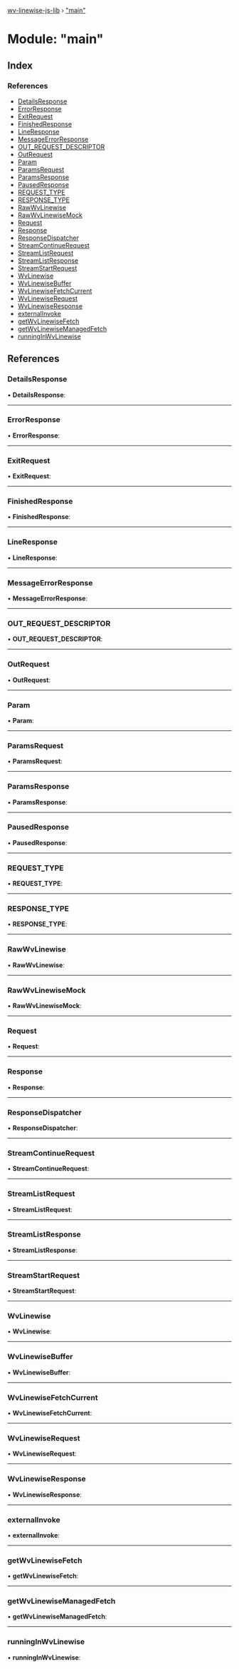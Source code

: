 [wv-linewise-js-lib](../README.md) › ["main"](_main_.md)

# Module: "main"

## Index

### References

* [DetailsResponse](_main_.md#detailsresponse)
* [ErrorResponse](_main_.md#errorresponse)
* [ExitRequest](_main_.md#exitrequest)
* [FinishedResponse](_main_.md#finishedresponse)
* [LineResponse](_main_.md#lineresponse)
* [MessageErrorResponse](_main_.md#messageerrorresponse)
* [OUT_REQUEST_DESCRIPTOR](_main_.md#out_request_descriptor)
* [OutRequest](_main_.md#outrequest)
* [Param](_main_.md#param)
* [ParamsRequest](_main_.md#paramsrequest)
* [ParamsResponse](_main_.md#paramsresponse)
* [PausedResponse](_main_.md#pausedresponse)
* [REQUEST_TYPE](_main_.md#request_type)
* [RESPONSE_TYPE](_main_.md#response_type)
* [RawWvLinewise](_main_.md#rawwvlinewise)
* [RawWvLinewiseMock](_main_.md#rawwvlinewisemock)
* [Request](_main_.md#request)
* [Response](_main_.md#response)
* [ResponseDispatcher](_main_.md#responsedispatcher)
* [StreamContinueRequest](_main_.md#streamcontinuerequest)
* [StreamListRequest](_main_.md#streamlistrequest)
* [StreamListResponse](_main_.md#streamlistresponse)
* [StreamStartRequest](_main_.md#streamstartrequest)
* [WvLinewise](_main_.md#wvlinewise)
* [WvLinewiseBuffer](_main_.md#wvlinewisebuffer)
* [WvLinewiseFetchCurrent](_main_.md#wvlinewisefetchcurrent)
* [WvLinewiseRequest](_main_.md#wvlinewiserequest)
* [WvLinewiseResponse](_main_.md#wvlinewiseresponse)
* [externalInvoke](_main_.md#externalinvoke)
* [getWvLinewiseFetch](_main_.md#getwvlinewisefetch)
* [getWvLinewiseManagedFetch](_main_.md#getwvlinewisemanagedfetch)
* [runningInWvLinewise](_main_.md#runninginwvlinewise)

## References

###  DetailsResponse

• **DetailsResponse**:

___

###  ErrorResponse

• **ErrorResponse**:

___

###  ExitRequest

• **ExitRequest**:

___

###  FinishedResponse

• **FinishedResponse**:

___

###  LineResponse

• **LineResponse**:

___

###  MessageErrorResponse

• **MessageErrorResponse**:

___

###  OUT_REQUEST_DESCRIPTOR

• **OUT_REQUEST_DESCRIPTOR**:

___

###  OutRequest

• **OutRequest**:

___

###  Param

• **Param**:

___

###  ParamsRequest

• **ParamsRequest**:

___

###  ParamsResponse

• **ParamsResponse**:

___

###  PausedResponse

• **PausedResponse**:

___

###  REQUEST_TYPE

• **REQUEST_TYPE**:

___

###  RESPONSE_TYPE

• **RESPONSE_TYPE**:

___

###  RawWvLinewise

• **RawWvLinewise**:

___

###  RawWvLinewiseMock

• **RawWvLinewiseMock**:

___

###  Request

• **Request**:

___

###  Response

• **Response**:

___

###  ResponseDispatcher

• **ResponseDispatcher**:

___

###  StreamContinueRequest

• **StreamContinueRequest**:

___

###  StreamListRequest

• **StreamListRequest**:

___

###  StreamListResponse

• **StreamListResponse**:

___

###  StreamStartRequest

• **StreamStartRequest**:

___

###  WvLinewise

• **WvLinewise**:

___

###  WvLinewiseBuffer

• **WvLinewiseBuffer**:

___

###  WvLinewiseFetchCurrent

• **WvLinewiseFetchCurrent**:

___

###  WvLinewiseRequest

• **WvLinewiseRequest**:

___

###  WvLinewiseResponse

• **WvLinewiseResponse**:

___

###  externalInvoke

• **externalInvoke**:

___

###  getWvLinewiseFetch

• **getWvLinewiseFetch**:

___

###  getWvLinewiseManagedFetch

• **getWvLinewiseManagedFetch**:

___

###  runningInWvLinewise

• **runningInWvLinewise**:
